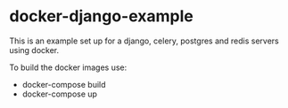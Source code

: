 # docker-django-example
This is an example set up for a django, celery, postgres and redis servers using docker.

To build the docker images use:
  - docker-compose build
  - docker-compose up
